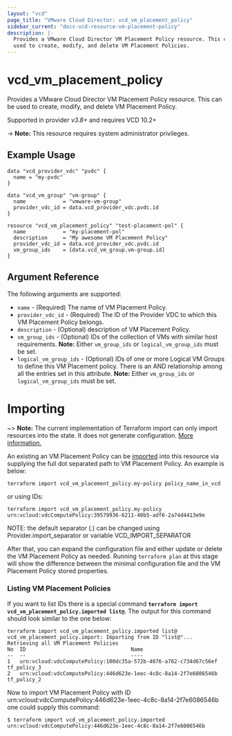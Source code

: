 ```yaml
---
layout: "vcd"
page_title: "VMware Cloud Director: vcd_vm_placement_policy"
sidebar_current: "docs-vcd-resource-vm-placement-policy"
description: |-
  Provides a VMware Cloud Director VM Placement Policy resource. This can be
  used to create, modify, and delete VM Placement Policies.
---
```


# vcd\_vm\_placement\_policy

Provides a VMware Cloud Director VM Placement Policy resource. This can be
used to create, modify, and delete VM Placement Policy.

Supported in provider *v3.8+* and requires VCD 10.2+

-> **Note:** This resource requires system administrator privileges.

## Example Usage

```hcl
data "vcd_provider_vdc" "pvdc" {
  name = "my-pvdc"
}

data "vcd_vm_group" "vm-group" {
  name            = "vmware-vm-group"
  provider_vdc_id = data.vcd_provider_vdc.pvdc.id
}

resource "vcd_vm_placement_policy" "test-placement-pol" {
  name            = "my-placement-pol"
  description     = "My awesome VM Placement Policy"
  provider_vdc_id = data.vcd_provider_vdc.pvdc.id
  vm_group_ids    = [data.vcd_vm_group.vm-group.id]
}
```
## Argument Reference

The following arguments are supported:

* `name` - (Required) The name of VM Placement Policy.
* `provider_vdc_id` - (Required) The ID of the Provider VDC to which this VM Placement Policy belongs.
* `description` - (Optional) description of VM Placement Policy.
* `vm_group_ids` - (Optional) IDs of the collection of VMs with similar host requirements. **Note:** Either `vm_group_ids` or `logical_vm_group_ids` must be set.
* `logical_vm_group_ids` - (Optional) IDs of one or more Logical VM Groups to define this VM Placement policy. There is an AND relationship among all the entries set in this attribute. **Note:** Either `vm_group_ids` or `logical_vm_group_ids` must be set.

# Importing

~> **Note:** The current implementation of Terraform import can only import resources into the state.
It does not generate configuration. [More information.](https://www.terraform.io/docs/import/)

An existing an VM Placement Policy can be [imported][docs-import] into this resource
via supplying the full dot separated path to VM Placement Policy. An example is
below:

```
terraform import vcd_vm_placement_policy.my-policy policy_name_in_vcd
```
or using IDs:
```
terraform import vcd_vm_placement_policy.my-policy urn:vcloud:vdcComputePolicy:39579936-6211-40b5-adf6-2a74d4413e9e
```

NOTE: the default separator (.) can be changed using Provider.import_separator or variable VCD_IMPORT_SEPARATOR

[docs-import]:https://www.terraform.io/docs/import/

After that, you can expand the configuration file and either update or delete the VM Placement Policy as needed. Running `terraform plan`
at this stage will show the difference between the minimal configuration file and the VM Placement Policy stored properties.

### Listing VM Placement Policies

If you want to list IDs there is a special command **`terraform import vcd_vm_placement_policy.imported list@`**. 
The output for this command should look similar to the one below:

```
terraform import vcd_vm_placement_policy.imported list@
vcd_vm_placement_policy.import: Importing from ID "list@"...
Retrieving all VM Placement Policies
No	ID									Name	
--	--									----	
1	urn:vcloud:vdcComputePolicy:100dc35a-572b-4876-a762-c734d67c56ef	tf_policy_3
2	urn:vcloud:vdcComputePolicy:446d623e-1eec-4c8c-8a14-2f7e6086546b	tf_policy_2

```

Now to import VM Placement Policy with ID urn:vcloud:vdcComputePolicy:446d623e-1eec-4c8c-8a14-2f7e6086546b one could supply this command:

```shell
$ terraform import vcd_vm_placement_policy.imported urn:vcloud:vdcComputePolicy:446d623e-1eec-4c8c-8a14-2f7e6086546b
```
